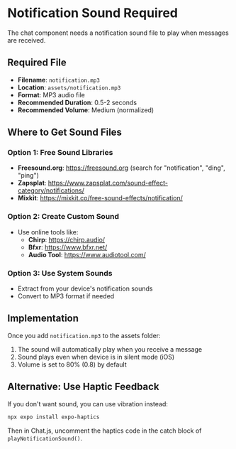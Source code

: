 # Notification Sound Required

The chat component needs a notification sound file to play when messages are received.

## Required File

- **Filename**: `notification.mp3`
- **Location**: `assets/notification.mp3`
- **Format**: MP3 audio file
- **Recommended Duration**: 0.5-2 seconds
- **Recommended Volume**: Medium (normalized)

## Where to Get Sound Files

### Option 1: Free Sound Libraries

- **Freesound.org**: https://freesound.org (search for "notification", "ding", "ping")
- **Zapsplat**: https://www.zapsplat.com/sound-effect-category/notifications/
- **Mixkit**: https://mixkit.co/free-sound-effects/notification/

### Option 2: Create Custom Sound

- Use online tools like:
  - **Chirp**: https://chirp.audio/
  - **Bfxr**: https://www.bfxr.net/
  - **Audio Tool**: https://www.audiotool.com/

### Option 3: Use System Sounds

- Extract from your device's notification sounds
- Convert to MP3 format if needed

## Implementation

Once you add `notification.mp3` to the assets folder:

1. The sound will automatically play when you receive a message
2. Sound plays even when device is in silent mode (iOS)
3. Volume is set to 80% (0.8) by default

## Alternative: Use Haptic Feedback

If you don't want sound, you can use vibration instead:

```bash
npx expo install expo-haptics
```

Then in Chat.js, uncomment the haptics code in the catch block of `playNotificationSound()`.
